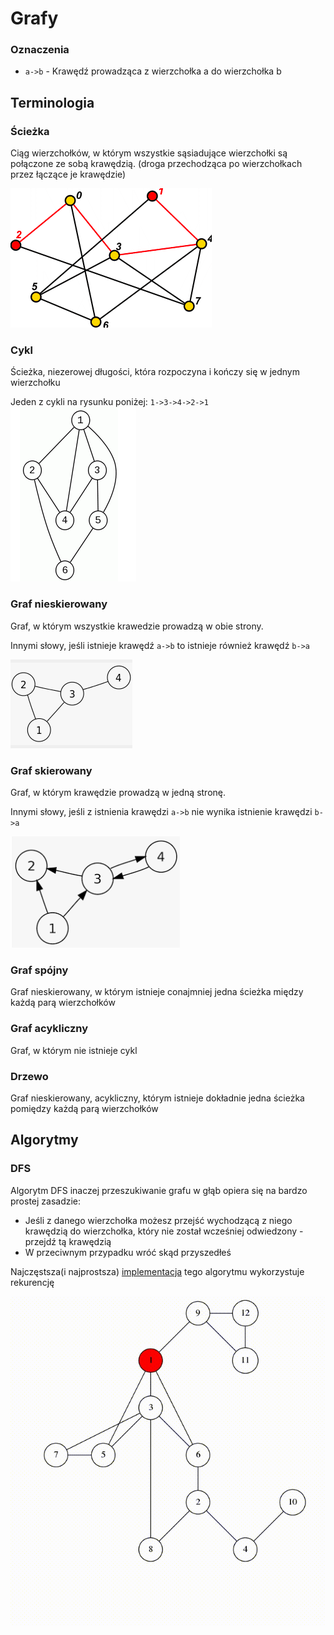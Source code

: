 # Grafy

### Oznaczenia
- `a->b` - Krawędź prowadząca z wierzchołka a do wierzchołka b 

## Terminologia

### Ścieżka
Ciąg wierzchołków, w którym wszystkie sąsiadujące wierzchołki są połączone ze sobą
krawędzią. (droga przechodząca po wierzchołkach przez łączące je krawędzie)

![sciezka](/zdjecia/sciezka.png)
### Cykl
Ścieżka, niezerowej długości, która rozpoczyna i kończy się w jednym wierzchołku

Jeden z cykli na rysunku poniżej: `1->3->4->2->1`
![cykl](/zdjecia/cykl.png)
### Graf nieskierowany
Graf, w którym wszystkie krawedzie prowadzą w obie strony.

Innymi słowy, jeśli istnieje krawędź `a->b` to istnieje również krawędź `b->a`

![Graf nieskierowany](/zdjecia/nieskierowany.png)

### Graf skierowany
Graf, w którym krawędzie prowadzą w jedną stronę.

Innymi słowy, jeśli z istnienia krawędzi `a->b` nie wynika istnienie krawędzi `b->a`

![Graf skierowany](/zdjecia/skierowany.png)
### Graf spójny
Graf nieskierowany, w którym istnieje conajmniej jedna ścieżka między każdą parą wierzchołków

### Graf acykliczny
Graf, w którym nie istnieje cykl

### Drzewo 
Graf nieskierowany, acykliczny, którym istnieje dokładnie jedna ścieżka pomiędzy każdą parą wierzchołków

## Algorytmy

### DFS
Algorytm DFS inaczej przeszukiwanie grafu w głąb opiera się na bardzo prostej zasadzie:

- Jeśli z danego wierzchołka możesz przejść wychodzącą z niego krawędzią do
wierzchołka, który nie został wcześniej odwiedzony - przejdź tą krawędzią
- W przeciwnym przypadku wróć skąd przyszedłeś

Najczęstsza(i najprostsza) [implementacja](/grafy/dfs.cpp) tego algorytmu wykorzystuje rekurencję 

![DFS animacja](/zdjecia/dfs_animation.png)